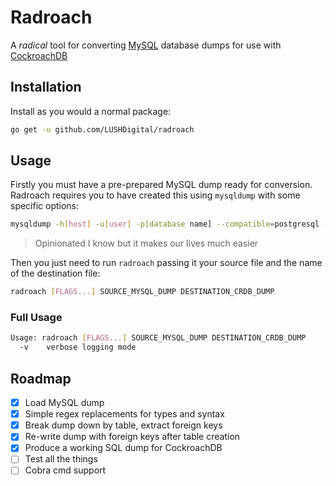 # Radroach
A _radical_ tool for converting [MySQL](https://www.mysql.com) database dumps for use with [CockroachDB](https://www.cockroachlabs.com/product/cockroachdb)

## Installation
Install as you would a normal package:
```bash
go get -u github.com/LUSHDigital/radroach
```

## Usage
Firstly you must have a pre-prepared MySQL dump ready for conversion. Radroach
requires you to have created this using `mysqldump` with some specific options:
```bash
mysqldump -h[host] -u[user] -p[database name] --compatible=postgresql --compact --skip-add-drop-table --skip-add-locks --skip-comments > dump.sql
```
> Opinionated I know but it makes our lives much easier

Then you just need to run `radroach` passing it your source file and the name of
the destination file:
```bash
radroach [FLAGS...] SOURCE_MYSQL_DUMP DESTINATION_CRDB_DUMP
```

### Full Usage
```bash
Usage: radroach [FLAGS...] SOURCE_MYSQL_DUMP DESTINATION_CRDB_DUMP
  -v	verbose logging mode
```

## Roadmap
- [x] Load MySQL dump
- [x] Simple regex replacements for types and syntax
- [x] Break dump down by table, extract foreign keys
- [x] Re-write dump with foreign keys after table creation
- [x] Produce a working SQL dump for CockroachDB
- [ ] Test all the things
- [ ] Cobra cmd support